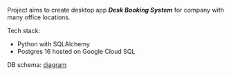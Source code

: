 Project aims to create desktop app **_Desk Booking System_** for company with many office locations.

Tech stack:
* Python with SQLAlchemy
* Postgres 16 hosted on Google Cloud SQL

DB schema: [diagram](https://dbdiagram.io/d/desk_booking_system-677aed765406798ef7560633)
